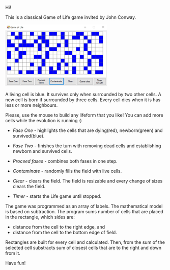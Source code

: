 Hi! 

This is a classical Game of Life game invited by John Conway. 

<img src="/Skjermbilde.png?raw=true" width="320"/>

A living cell is blue. It survives only when surrounded by two other cells. A new cell is born if surrounded by three cells. Every cell dies when it is has less or more neighbours.

Please, use the mouse to build any lifeform that you like! You can add more cells while the evolution is running :) 
- *Fase One* - highlights the cells that are dying(red), newborn(green) and survived(blue).

- *Fase Two* - finishes the turn with removing dead cells and establishing newborn and survived cells. 

- *Proceed fases* - combines both fases in one step. 

- *Contaminate* - randomly fills the field with live cells. 

- *Clear* - clears the field. The field is resizable and every change of sizes clears the field. 

- *Timer* - starts the Life game until stopped. 

The game was programmed as an array of labels. The mathematical model is based on subtraction. 
The program sums number of cells that are placed in the rectangle, which sides are: 
- distance from the cell to the right edge, and 
- distance from the cell to the bottom edge of field.

Rectangles are built for every cell and calculated. 
Then, from the sum of the selected cell substracts sum of closest cells that are to the right and down from it.    

Have fun!